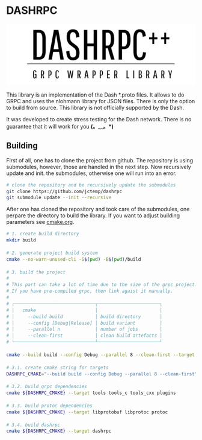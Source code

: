 # DASHRPC

![dashrpc](./dashrpc.png)

This library is an implementation of the Dash *.proto files. It allows to do GRPC and uses the nlohmann library for JSON files. There is only the option to build from source. This library is not officially supported by the Dash.

It was developed to create stress testing for the Dash network. There is no guarantee that it will work for you **(。﹏。*)**

## Building

First of all, one has to clone the project from github. The repository is using submodules, however, those are handled in the next step. Now recursively update and init. the submodules, otherwise one will run into an error.

```bash
# clone the repository and be recursively update the submodules
git clone https://github.com/jctemp/dashrpc
git submodule update --init --recursive
```

After one has cloned the repository and took care of the submodules, one perpare the directory to build the library. If you want to adjust building parameters see [cmake.org](https://cmake.org/cmake/help/latest/manual/cmake.1.html).

```bash
# 1. create build directory
mkdir build

# 2. generate project build system
cmake --no-warn-unused-cli -S$(pwd) -B$(pwd)/build

# 3. build the project
#
# This part can take a lot of time due to the size of the grpc project.
# If you have pre-compiled grpc, then link agaist it manually.
#
# ┌──────────────────────────────┬───────────────────────┐
# │   cmake                      │                       │
# │     --build build            │ build directory       │
# │     --config [Debug|Release] │ build variant         │
# │     --parallel n             │ number of jobs        │
# │     --clean-first            │ clean build artefacts │
# └──────────────────────────────┴───────────────────────┘

cmake --build build --config Debug --parallel 8 --clean-first --target tools tools_c tools_cxx plugins libprotobuf libprotoc protoc dashrpc

# 3.1. create cmake string for targets
DASHRPC_CMAKE="--build build --config Debug --parallel 8 --clean-first" 

# 3.2. build grpc dependencies
cmake ${DASHRPC_CMAKE} --target tools tools_c tools_cxx plugins

# 3.3. build protoc dependencies
cmake ${DASHRPC_CMAKE} --target libprotobuf libprotoc protoc

# 3.4. build dashrpc
cmake ${DASHRPC_CMAKE} --target dashrpc

```
